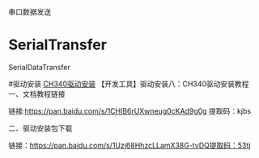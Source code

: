 串口数据发送
# SerialTransfer
SerialDataTransfer

#驱动安装
[CH340驱动安装](https://www.cnblogs.com/xiaomagee/p/12883713.html)
【开发工具】驱动安装八：CH340驱动安装教程
一、文档教程链接

链接:https://pan.baidu.com/s/1CHlB6rUXwneug0cKAd9g0g 提取码：kjbs

二、驱动安装包下载

链接：https://pan.baidu.com/s/1Uzj68HhzcLLamX38G-tvDQ提取码：53tj